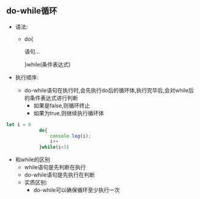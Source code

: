 ## do-while循环

- 语法:

  - do{

    语句...

    }while(条件表达式)

- 执行顺序:

  - do-while语句在执行时,会先执行do后的循环体,执行完毕后,会对while后的条件表达式进行判断
    - 如果是false,则循环终止
    - 如果为true,则继续执行循环体

```js
let i = 0 
			do{
				console.log(i);
				i++
			}while(i<5)
```

- 和while的区别
  - while语句是先判断在执行
  - do-while语句是先执行在判断
  - 实质区别:
    - do-while可以确保循环至少执行一次